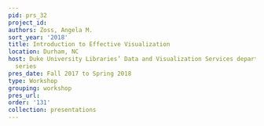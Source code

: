 ```yaml
---
pid: prs_32
project_id: 
authors: Zoss, Angela M.
sort_year: '2018'
title: Introduction to Effective Visualization
location: Durham, NC
host: Duke University Libraries’ Data and Visualization Services department workshop
  series
pres_date: Fall 2017 to Spring 2018
type: Workshop
grouping: workshop
pres_url: 
order: '131'
collection: presentations
---
```

